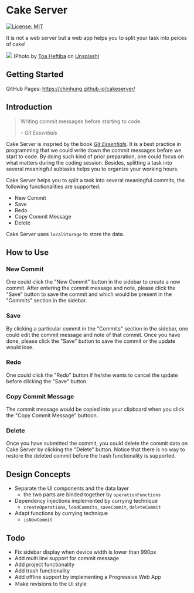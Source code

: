 # Cake Server

[![License: MIT](https://img.shields.io/badge/License-MIT-yellow.svg)](https://github.com/chinhung/cakeserver/blob/master/LICENSE)

It is not a web server but a web app helps you to split your task into peices of cake!

![](https://images.unsplash.com/photo-1492093610675-98e3102999c1?ixid=MnwxMjA3fDB8MHxwaG90by1wYWdlfHx8fGVufDB8fHx8&ixlib=rb-1.2.1&auto=format&fit=crop&w=1350&q=80)
(Photo by [Toa Heftiba](https://unsplash.com/@heftiba) on [Unsplash](https://unsplash.com/photos/5-MNAjL81Iw))

## Getting Started

GitHub Pages: https://chinhung.github.io/cakeserver/

## Introduction

> Writing commit messages before starting to code.
> 
> *- Git Essentials*

Cake Server is inspried by the book [*Git Essentials*](https://www.oreilly.com/library/view/git-essentials/9781785287909/). It is a best practice in programming that we could write down the commit messages before we start to code. By doing such kind of prior preparation, one could focus on what matters during the coding session. Besides, splitting a task into several meaningful subtasks helps you to organize your working hours. 

Cake Server helps you to split a task into several meaningful commits, the following functionalities are supported:

- New Commit
- Save
- Redo
- Copy Commit Message
- Delete

Cake Server uses `localStorage` to store the data.

## How to Use

### New Commit
One could click the "New Commit" button in the sidebar to create a new commit. After entering the commit message and note, please click the "Save" button to save the commit and which would be present in the "Commits" section in the sidebar.

### Save
By clicking a particular commit in the "Commits" section in the sidebar, one could edit the commit message and note of that commit. Once you have done, please click the "Save" button to save the commit or the update would lose.

### Redo
One could click the "Redo" button if he/she wants to cancel the update before clicking the "Save" button.

### Copy Commit Message
The commit message would be copied into your clipboard when you click the "Copy Commit Message" buttoon.

### Delete
Once you have submitted the commit, you could delete the commit data on Cake Server by clicking the "Delete" button. Notice that there is no way to restore the deleted commit before the trash functionality is supported.

## Design Concepts

- Separate the UI components and the data layer
  - the two parts are binded together by `operationFunctions`
- Dependency injections implemented by currying technique
  - `createOperations`, `loadCommits`, `saveCommit`, `deleteCommit`
- Adapt functions by currying technique
  - `isNewCommit`

## Todo
- Fix sidebar display when device width is lower than 990px
- Add multi line support for commit message
- Add project functionality
- Add trash functionality
- Add offline support by implementing a Progressive Web App
- Ｍake revisions to the UI style

<!-- # Getting Started with Create React App

This project was bootstrapped with [Create React App](https://github.com/facebook/create-react-app).

## Available Scripts

In the project directory, you can run:

### `npm start`

Runs the app in the development mode.\
Open [http://localhost:3000](http://localhost:3000) to view it in the browser.

The page will reload if you make edits.\
You will also see any lint errors in the console.

### `npm test`

Launches the test runner in the interactive watch mode.\
See the section about [running tests](https://facebook.github.io/create-react-app/docs/running-tests) for more information.

### `npm run build`

Builds the app for production to the `build` folder.\
It correctly bundles React in production mode and optimizes the build for the best performance.

The build is minified and the filenames include the hashes.\
Your app is ready to be deployed!

See the section about [deployment](https://facebook.github.io/create-react-app/docs/deployment) for more information.

### `npm run eject`

**Note: this is a one-way operation. Once you `eject`, you can’t go back!**

If you aren’t satisfied with the build tool and configuration choices, you can `eject` at any time. This command will remove the single build dependency from your project.

Instead, it will copy all the configuration files and the transitive dependencies (webpack, Babel, ESLint, etc) right into your project so you have full control over them. All of the commands except `eject` will still work, but they will point to the copied scripts so you can tweak them. At this point you’re on your own.

You don’t have to ever use `eject`. The curated feature set is suitable for small and middle deployments, and you shouldn’t feel obligated to use this feature. However we understand that this tool wouldn’t be useful if you couldn’t customize it when you are ready for it.

## Learn More

You can learn more in the [Create React App documentation](https://facebook.github.io/create-react-app/docs/getting-started).

To learn React, check out the [React documentation](https://reactjs.org/).

### Code Splitting

This section has moved here: [https://facebook.github.io/create-react-app/docs/code-splitting](https://facebook.github.io/create-react-app/docs/code-splitting)

### Analyzing the Bundle Size

This section has moved here: [https://facebook.github.io/create-react-app/docs/analyzing-the-bundle-size](https://facebook.github.io/create-react-app/docs/analyzing-the-bundle-size)

### Making a Progressive Web App

This section has moved here: [https://facebook.github.io/create-react-app/docs/making-a-progressive-web-app](https://facebook.github.io/create-react-app/docs/making-a-progressive-web-app)

### Advanced Configuration

This section has moved here: [https://facebook.github.io/create-react-app/docs/advanced-configuration](https://facebook.github.io/create-react-app/docs/advanced-configuration)

### Deployment

This section has moved here: [https://facebook.github.io/create-react-app/docs/deployment](https://facebook.github.io/create-react-app/docs/deployment)

### `npm run build` fails to minify

This section has moved here: [https://facebook.github.io/create-react-app/docs/troubleshooting#npm-run-build-fails-to-minify](https://facebook.github.io/create-react-app/docs/troubleshooting#npm-run-build-fails-to-minify) -->
